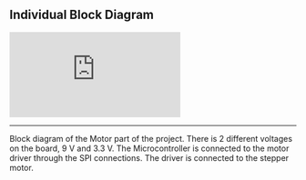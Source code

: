 ## Individual Block Diagram


![block.pdf](https://github.com/user-attachments/files/18914672/block.pdf)

-------------------------------------------------

Block diagram of the Motor part of the project. There is 2 different voltages on the board, 9 V and 3.3 V. The Microcontroller is connected to the motor driver through the SPI connections. The driver is connected to the stepper motor. 
